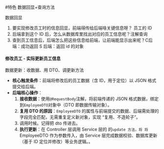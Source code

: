 #特色 
数据回显+查询方法


数据回显

1. 要实现修改员工时的信息回显，前端得传给后端啥关键信息呀？​
员工的 ID
2. 后端拿到这个 ID 后，怎么从数据库里找出对应的员工信息呢？​
注解查询
3. 查到员工信息后，后端怎么把这些信息给前端，让前端能显示出来呢？​
C后端：成功返回
S 后端：返回 id 的对象

#### 修改员工 - 实际更新员工信息​
数据更新：收数据、用 DTO、调更新方法
- **核心触发条件**：前端将修改后的员工数据（含 ID，用于定位）以 JSON 格式提交给后端。
- **后端核心操作**：
    1. **接收数据**：使用`@RequestBody`注解，将前端传递的 JSON 格式数据，绑定到`EmployeeDTO`对象中（DTO 即数据传输对象）。
    2. **复用 DTO 的原因**：`EmployeeDTO` 的属性与前端提交的数据、后端需处理的字段完全匹配，无需重复定义新对象，实现 “复用、不造轮子”。
    3. 调用时候。记得把 dto 传进去。
    4. **执行更新**：在 Controller 层调用 Service 层的 的`update 方法，将 将`EmployeeDTO 作为参数传入，由 Service 层完成数据校验、数据库更新（基于 ID 定位并修改）等业务逻辑。。